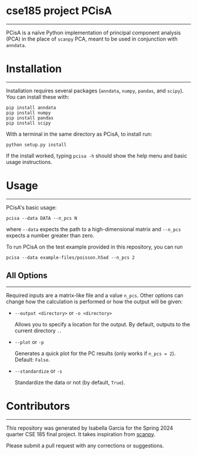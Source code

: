 # cse185 project PCisA
---
PCisA is a naïve Python implementation of principal component analysis (PCA) in the place of `scanpy` PCA, meant to be used in conjunction with `anndata`.

# Installation
---
Installation requires several packages (`anndata`, `numpy`, `pandas`, and `scipy`). You can install these with:

```
pip install anndata
pip install numpy
pip install pandas
pip install scipy
```

With a terminal in the same directory as PCisA, to install run:

```
python setup.py install
```

If the install worked, typing `pcisa -h` should show the help menu and basic usage instructions.

# Usage
---
PCisA's basic usage:

```
pcisa --data DATA --n_pcs N
```

where `--data` expects the path to a high-dimensional matrix and `--n_pcs` expects a number greater than zero.

To run PCisA on the test example provided in this repository, you can run

```
pcisa --data example-files/poisson.h5ad --n_pcs 2
```

## All Options
---
Required inputs are a matrix-like file and a value `n_pcs`. Other options can change how the calculation is performed or how the output will be given:
- `--output <directory>` or `-o <directory>`

    Allows you to specify a location for the output. By default, outputs to the current directory `.`.
- `--plot` or `-p`

    Generates a quick plot for the PC results (only works if `n_pcs = 2`). Default: `False`.
- `--standardize` or `-s`

    Standardize the data or not (by default, `True`).

# Contributors
---
This repository was generated by Isabella Garcia for the Spring 2024 quarter CSE 185 final project. It takes inspiration from [scanpy](https://scanpy.readthedocs.io/en/stable/).

Please submit a pull request with any corrections or suggestions.
